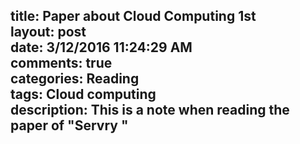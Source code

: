 title: Paper about Cloud Computing 1st  
layout:  post  
date: 3/12/2016 11:24:29 AM  
comments: true  
categories: Reading   
tags: Cloud computing  
description: This is a note when reading the paper of "Servry "
---
